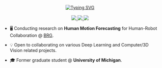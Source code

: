 <p align="center">
<a href="https://git.io/typing-svg"><img src="https://readme-typing-svg.demolab.com?font=Anton&duration=1000&pause=200&color=800080&center=true&multiline=true&width=435&height=85&lines=Leo+Bringer;Research+Assistant+%7C+Previous+MSc+Student;AI+%7C+Computer+VIsion+%7C+Robotics" alt="Typing SVG" />
</a>
<br/>

<!--p>&nbsp;<img align="center" src="https://github-readme-stats.vercel.app/api?username=leob03&show_icons=true&locale=en" alt="leob03" /></p!-->

<br/>
<a href="https://leobringer.com/">
    <img src="https://img.shields.io/badge/Website-leob03-green?style=flat-square">
</a>

<a href="https://www.linkedin.com/in/leo-bringer/">
    <img src="https://img.shields.io/badge/-Linkedin-blue?style=flat-square&logo=linkedin">
</a>
<a href="mailto:lbringer@umich.edu">
    <img src="https://img.shields.io/badge/-Email-red?style=flat-square&logo=gmail&logoColor=white">
</a>
</p>

* :desktop_computer:   Conducting research on **Human Motion Forecasting** for Human-Robot Collaboration @ [BRG](https://brg.engin.umich.edu/).

* :bulb: Open to collaborating on various Deep Learning and Computer/3D Vision related projects. 

* :mortar_board: Former graduate student @ **University of Michigan**.
